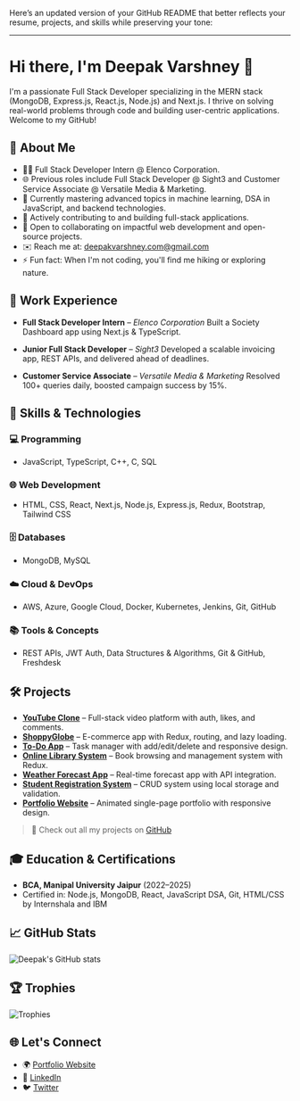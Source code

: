 Here’s an updated version of your GitHub README that better reflects your resume, projects, and skills while preserving your tone:

---

# Hi there, I'm Deepak Varshney 👋

I'm a passionate Full Stack Developer specializing in the MERN stack (MongoDB, Express.js, React.js, Node.js) and Next.js. I thrive on solving real-world problems through code and building user-centric applications. Welcome to my GitHub!

## 🚀 About Me

* 👨‍💻 Full Stack Developer Intern @ Elenco Corporation.
* 🌐 Previous roles include Full Stack Developer @ Sight3 and Customer Service Associate @ Versatile Media & Marketing.
* 🌱 Currently mastering advanced topics in machine learning, DSA in JavaScript, and backend technologies.
* 🔧 Actively contributing to and building full-stack applications.
* 👯 Open to collaborating on impactful web development and open-source projects.
* ✉️ Reach me at: [deepakvarshney.com@gmail.com](mailto:deepakvarshney.com@gmail.com)
* ⚡ Fun fact: When I'm not coding, you'll find me hiking or exploring nature.

## 💼 Work Experience

* **Full Stack Developer Intern** – *Elenco Corporation*
  Built a Society Dashboard app using Next.js & TypeScript.

* **Junior Full Stack Developer** – *Sight3*
  Developed a scalable invoicing app, REST APIs, and delivered ahead of deadlines.

* **Customer Service Associate** – *Versatile Media & Marketing*
  Resolved 100+ queries daily, boosted campaign success by 15%.

## 🧠 Skills & Technologies

### 💻 Programming

* JavaScript, TypeScript, C++, C, SQL

### 🌐 Web Development

* HTML, CSS, React, Next.js, Node.js, Express.js, Redux, Bootstrap, Tailwind CSS

### 🗄️ Databases

* MongoDB, MySQL

### ☁️ Cloud & DevOps

* AWS, Azure, Google Cloud, Docker, Kubernetes, Jenkins, Git, GitHub

### 📚 Tools & Concepts

* REST APIs, JWT Auth, Data Structures & Algorithms, Git & GitHub, Freshdesk

## 🛠️ Projects

* **[YouTube Clone](https://youtubefrontend-seven.vercel.app)** – Full-stack video platform with auth, likes, and comments.
* **[ShoppyGlobe](https://react-kanban-kappa.vercel.app)** – E-commerce app with Redux, routing, and lazy loading.
* **[To-Do App](https://todo-app-link.vercel.app)** – Task manager with add/edit/delete and responsive design.
* **[Online Library System](https://online-library-rust-three.vercel.app)** – Book browsing and management system with Redux.
* **[Weather Forecast App](https://weather-app-tawny-kappa-39.vercel.app)** – Real-time forecast app with API integration.
* **[Student Registration System](https://student-registartion.vercel.app)** – CRUD system using local storage and validation.
* **[Portfolio Website](https://deepakvarshney.vercel.app)** – Animated single-page portfolio with responsive design.

> 📁 Check out all my projects on [GitHub](https://github.com/Deepak-Varshney)

## 🎓 Education & Certifications

* **BCA, Manipal University Jaipur** (2022–2025)
* Certified in: Node.js, MongoDB, React, JavaScript DSA, Git, HTML/CSS by Internshala and IBM

## 📈 GitHub Stats

![Deepak's GitHub stats](https://github-readme-stats.vercel.app/api?username=Deepak-Varshney\&show_icons=true\&theme=radical)

## 🏆 Trophies

![Trophies](https://github-profile-trophy.vercel.app/?username=Deepak-Varshney\&theme=radical)

## 🌐 Let's Connect

* 🌍 [Portfolio Website](https://deepakvarshney.vercel.app)
* 🔗 [LinkedIn](https://www.linkedin.com/in/deepak-varshney)
* 🐦 [Twitter](https://twitter.com/DeepakVarshney)
